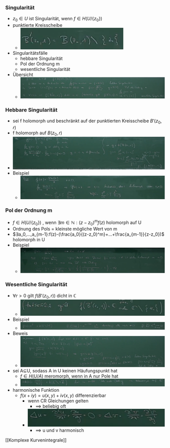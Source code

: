 ### Singularität
+ $z_0∈U$ ist Singularität, wenn $f∈H(U/\{z_0\})$
+ punktierte Kreisscheibe
	+ ![](../../../z_images/Pasted%20image%2020220516110136.png)
+ Singularitätsfälle 
	+ hebbare Singularität
	+ Pol der Ordnung m
	+ wesentliche Singularität
+ Übersicht
	+ ![](../../../z_images/Pasted%20image%2020220516122408.png)

### Hebbare Singularität
+ sei f holomorph und beschränkt auf der punktierten Kreisscheibe $B'(z_0,r)$
+ f holomorph auf $B(z_0,r)$
+ ![](../../../z_images/Pasted%20image%2020220516113151.png)
+ Beispiel
	+ ![](../../../z_images/Pasted%20image%2020220516113457.png)

### Pol der Ordnung m
+  $f∈H(U/\{z_0\})$ , wenn $∃m∈ℕ:(z-z_0)^mf(z)$ holomorph auf U
+  Ordnung des Pols = kleinste mögliche Wert von m
+  $∃a_0,...,a_{m-1}:f(z)-(\frac{a_0}{(z-z_0)^m}+...+\frac{a_{m-1}}{z-z_0})$ holomorph in U
+  Beispiel
	+  ![](../../../z_images/Pasted%20image%2020220516114314.png)

###  Wesentliche Singularität
+  $∀r>0$ gilt $f(B'(z_0,r))$ dicht in ℂ
	+  ![](../../../z_images/Pasted%20image%2020220516122038.png)
+ Beispiel
	+  ![](../../../z_images/Pasted%20image%2020220516122443.png)
+  Beweis
	+  ![](../../../z_images/Pasted%20image%2020220516122529.png)
+  sei A⊆U, sodass A in U keinen Häufungspunkt hat
	+ $f∈H(U/A)$ meromorph, wenn in A nur Pole hat
	+ ![](../../../z_images/Pasted%20image%2020220516122936.png)
+  harmonische Funktion
	+  $f(x+iy)=u(x,y)+iv(x,y)$ differenzierbar
		+ wenn CR Gleichungen gelten
			+ ==> beliebig oft
		+ ![](../../../z_images/Pasted%20image%2020220516123304.png)
			+ ==> u und v harmonisch

[[Komplexe Kurvenintegrale]]